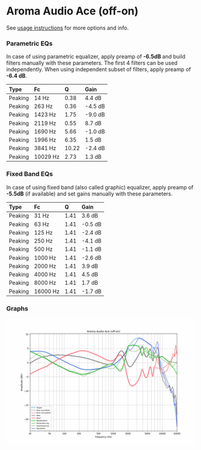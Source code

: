 # Aroma Audio Ace (off-on)
See [usage instructions](https://github.com/jaakkopasanen/AutoEq#usage) for more options and info.

### Parametric EQs
In case of using parametric equalizer, apply preamp of **-6.5dB** and build filters manually
with these parameters. The first 4 filters can be used independently.
When using independent subset of filters, apply preamp of **-6.4 dB**.

| Type    | Fc       |     Q | Gain    |
|:--------|:---------|:------|:--------|
| Peaking | 14 Hz    |  0.38 | 4.4 dB  |
| Peaking | 263 Hz   |  0.36 | -4.5 dB |
| Peaking | 1423 Hz  |  1.75 | -9.0 dB |
| Peaking | 2119 Hz  |  0.55 | 8.7 dB  |
| Peaking | 1690 Hz  |  5.66 | -1.0 dB |
| Peaking | 1996 Hz  |  6.35 | 1.5 dB  |
| Peaking | 3841 Hz  | 10.22 | -2.4 dB |
| Peaking | 10029 Hz |  2.73 | 1.3 dB  |

### Fixed Band EQs
In case of using fixed band (also called graphic) equalizer, apply preamp of **-5.5dB**
(if available) and set gains manually with these parameters.

| Type    | Fc       |    Q | Gain    |
|:--------|:---------|:-----|:--------|
| Peaking | 31 Hz    | 1.41 | 3.6 dB  |
| Peaking | 63 Hz    | 1.41 | -0.5 dB |
| Peaking | 125 Hz   | 1.41 | -2.4 dB |
| Peaking | 250 Hz   | 1.41 | -4.1 dB |
| Peaking | 500 Hz   | 1.41 | -1.1 dB |
| Peaking | 1000 Hz  | 1.41 | -2.6 dB |
| Peaking | 2000 Hz  | 1.41 | 3.9 dB  |
| Peaking | 4000 Hz  | 1.41 | 4.5 dB  |
| Peaking | 8000 Hz  | 1.41 | 1.7 dB  |
| Peaking | 16000 Hz | 1.41 | -1.7 dB |

### Graphs
![](./Aroma%20Audio%20Ace%20(off-on).png)